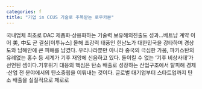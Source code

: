 ```yaml
---
categories: f
title: "기업 in CCUS 기술로 주목받는 로우카본"
---
```

국내업체 최초로 DAC 제품화·상용화하는 기술력 보유해외진출도 성과…베트남 계약 이어 美, 中도 곧 결실[이투뉴스] 올해 초강력 태풍인 힌남노가 대한민국을 강타하며 경상도와 남해안에 큰 피해를 남겼다. 우리나라뿐만 아니라 중국의 극심한 가뭄, 파키스탄의 유례없는 홍수 등 세계가 기후 재앙에 신음하고 있다. 돌이킬 수 없는 ‘기후 비상사태’가 선언된 셈이다.기후위기 대응의 핵심은 탄소 배출로 성장하는 산업구조에서 탈피해 경제·산업 전 분야에서의 탄소중립을 이뤄내는 것이다. 글로벌 대기업부터 스타트업까지 탄소 배출을 실질적으로 제로로